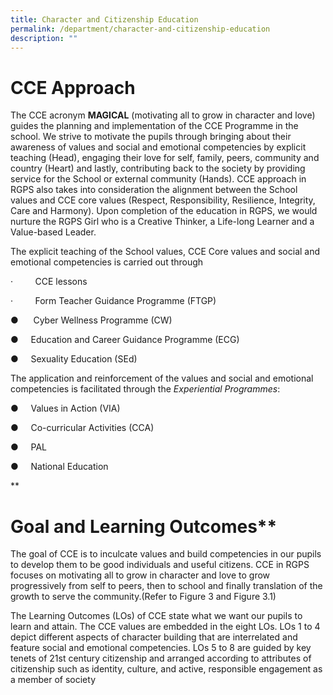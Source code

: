```yaml
---
title: Character and Citizenship Education
permalink: /department/character-and-citizenship-education
description: ""
---
```


# CCE Approach

The CCE acronym **MAGICAL** (motivating all to grow in character and love) guides the planning and implementation of the CCE Programme in the school. We strive to motivate the pupils through bringing about their awareness of values and social and emotional competencies by explicit teaching (Head), engaging their love for self, family, peers, community and country (Heart) and lastly, contributing back to the society by providing service for the School or external community (Hands). CCE approach in RGPS also takes into consideration the alignment between the School values and CCE core values (Respect, Responsibility, Resilience, Integrity, Care and Harmony). Upon completion of the education in RGPS, we would nurture the RGPS Girl who is a Creative Thinker, a Life-long Learner and a Value-based Leader.

The explicit teaching of the School values, CCE Core values and social and emotional competencies is carried out through

·         CCE lessons

·         Form Teacher Guidance Programme (FTGP)

●      Cyber Wellness Programme (CW)

●     Education and Career Guidance Programme (ECG)

●     Sexuality Education (SEd)

The application and reinforcement of the values and social and emotional competencies is facilitated through the _Experiential Programmes_:

●     Values in Action (VIA)

●     Co-curricular Activities (CCA)

●     PAL

●     National Education

**  
  
Goal and Learning Outcomes**
====================================

The goal of CCE is to inculcate values and build competencies in our pupils to develop them to be good individuals and useful citizens. CCE in RGPS focuses on motivating all to grow in character and love to grow progressively from self to peers, then to school and finally translation of the growth to serve the community.(Refer to Figure 3 and Figure 3.1)

The Learning Outcomes (LOs) of CCE state what we want our pupils to learn and attain. The CCE values are embedded in the eight LOs. LOs 1 to 4 depict different aspects of character building that are interrelated and feature social and emotional competencies. LOs 5 to 8 are guided by key tenets of 21st century citizenship and arranged according to attributes of citizenship such as identity, culture, and active, responsible engagement as a member of society